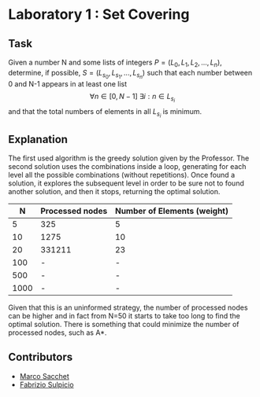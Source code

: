 # Laboratory 1 : Set Covering

## Task

Given a number N and some lists of integers $P = (L_0, L_1, L_2, ..., L_n)$, determine, if possible, $S=(L_{s_0}, L_{s_1}, ..., L_{s_n})$ such that each number between 0 and N-1 appears in at least one list
$$\forall n \in [0, N-1] \ \exists i : n \in L_{s_i}$$
and that the total numbers of elements in all $L_{s_i}$ is minimum.

## Explanation

The first used algorithm is the greedy solution given by the Professor.
The second solution uses the combinations inside a loop, generating for each level all the possible combinations (without repetitions).
Once found a solution, it explores the subsequent level in order to be sure not to found another solution, and then it stops, returning the optimal solution.

| N | Processed nodes | Number of Elements (weight) |
|---|---|---|
|5      |325|5|
|10     |1275|10|
|20     |331211|23|
|100    |-|-|
|500    |-|-|
|1000   |-|-|

Given that this is an uninformed strategy, the number of processed nodes can be higher and in fact from N=50 it starts to take too long to find the optimal solution.
There is something that could minimize the number of processed nodes, such as A*.

## Contributors

- [Marco Sacchet](https://github.com/saccuz)
- [Fabrizio Sulpicio](https://github.com/Xiusss)
